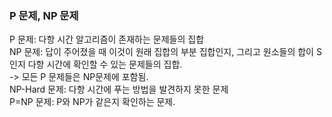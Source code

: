 ### P 문제, NP 문제   
P 문제: 다항 시간 알고리즘이 존재하는 문제들의 집합     
NP 문제: 답이 주어졌을 때 이것이 원래 집합의 부분 집합인지, 그리고 원소들의 합이 S인지 다항 시간에 확인할 수 있는 문제들의 집합.   
  -> 모든 P 문제들은 NP문제에 포함됨.   
NP-Hard 문제: 다항 시간에 푸는 방법을 발견하지 못한 문제   
P=NP 문제: P와 NP가 같은지 확인하는 문제. 

